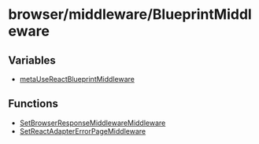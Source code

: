 # browser/middleware/BlueprintMiddleware

## Variables

- [metaUseReactBlueprintMiddleware](variables/metaUseReactBlueprintMiddleware.md)

## Functions

- [SetBrowserResponseMiddlewareMiddleware](functions/SetBrowserResponseMiddlewareMiddleware.md)
- [SetReactAdapterErrorPageMiddleware](functions/SetReactAdapterErrorPageMiddleware.md)
